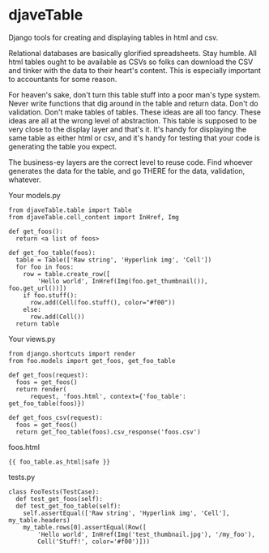 # djaveTable

Django tools for creating and displaying tables in html and csv.

Relational databases are basically glorified spreadsheets. Stay humble. All
html tables ought to be available as CSVs so folks can download the CSV and
tinker with the data to their heart's content. This is especially important to
accountants for some reason.

For heaven's sake, don't turn this table stuff into a poor man's type system.
Never write functions that dig around in the table and return data. Don't do
validation. Don't make tables of tables. These ideas are all too fancy. These
ideas are all at the wrong level of abstraction. This table is supposed to be
very close to the display layer and that's it. It's handy for displaying the
same table as either html or csv, and it's handy for testing that your code is
generating the table you expect.

The business-ey layers are the correct level to reuse code. Find whoever
generates the data for the table, and go THERE for the data, validation,
whatever.

Your models.py

    from djaveTable.table import Table
    from djaveTable.cell_content import InHref, Img

    def get_foos():
      return <a list of foos>

    def get_foo_table(foos):
      table = Table(['Raw string', 'Hyperlink img', 'Cell'])
      for foo in foos:
        row = table.create_row([
            'Hello world', InHref(Img(foo.get_thumbnail()), foo.get_url())])
        if foo.stuff():
          row.add(Cell(foo.stuff(), color="#f00"))
        else:
          row.add(Cell())
      return table

Your views.py

    from django.shortcuts import render
    from foo.models import get_foos, get_foo_table

    def get_foos(request):
      foos = get_foos()
      return render(
          request, 'foos.html', context={'foo_table': get_foo_table(foos)})

    def get_foos_csv(request):
      foos = get_foos()
      return get_foo_table(foos).csv_response('foos.csv')

foos.html

    {{ foo_table.as_html|safe }}

tests.py

    class FooTests(TestCase):
      def test_get_foos(self):
      def test_get_foo_table(self):
        self.assertEqual(['Raw string', 'Hyperlink img', 'Cell'], my_table.headers)
        my_table.rows[0].assertEqual(Row([
            'Hello world', InHref(Img('test_thumbnail.jpg'), '/my_foo'),
            Cell('Stuff!', color='#f00')]))
